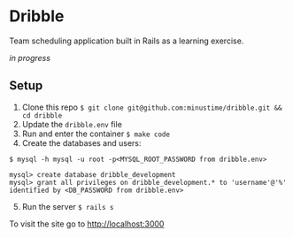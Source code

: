 # Dribble

Team scheduling application built in Rails as a learning exercise.

_in progress_

## Setup

1. Clone this repo `$ git clone git@github.com:minustime/dribble.git && cd dribble` 
2. Update the `dribble.env` file
3. Run and enter the container `$ make code` 
4. Create the databases and users:

```
$ mysql -h mysql -u root -p<MYSQL_ROOT_PASSWORD from dribble.env>

mysql> create database dribble_development
mysql> grant all privileges on dribble_development.* to 'username'@'%' identified by <DB_PASSWORD from dribble.env> 
```

5. Run the server `$ rails s`

To visit the site go to [http://localhost:3000](http://localhost:3000)